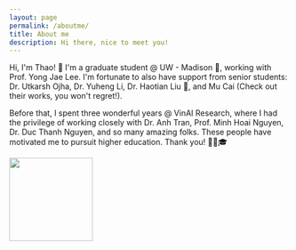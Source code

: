 ```yaml
---
layout: page
permalink: /aboutme/
title: About me
description: Hi there, nice to meet you!
---
```


<!-- <a style='color:red;'> Secretly invidsible, hehe</a> -->
Hi, I'm Thao! 👋
I'm a graduate student @ UW - Madison 🦡, working with Prof. Yong Jae Lee.
I'm fortunate to also have support from senior students: Dr. Utkarsh Ojha, Dr. Yuheng Li, Dr. Haotian Liu 🌋, and Mu Cai (Check out their works, you won't regret!).

Before that, I spent three wonderful years @ VinAI Research, where I had the privilege of working closely with Dr. Anh Tran, Prof. Minh Hoai Nguyen, Dr. Duc Thanh Nguyen, and so many amazing folks.
These people have motivated me to pursuit higher education.
Thank you! 🙇‍♀️🎓



<image src="https://avatars.githubusercontent.com/u/166851392?v=4" height="150"></image>